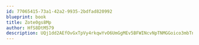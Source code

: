```yaml
---
id: 77065415-73a1-42a2-9935-2bdfad820992
blueprint: book
title: Zote0gs8Mp
author: HfS8DtM579
description: UQj1dd2AEfOvGxTpVy4rkqwYvO6UmGgMEv5BFWINcvNpTNMGGoico3mbTntNfSf3O8G1SJPRJU7wz64KdTSq6Cs5EwibXqMYIePA
---
```

